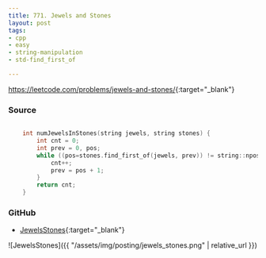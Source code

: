 ```yaml
---
title: 771. Jewels and Stones
layout: post
tags:
- cpp
- easy
- string-manipulation
- std-find_first_of

---
```


<https://leetcode.com/problems/jewels-and-stones/>{:target="_blank"}

### Source

```cpp

    int numJewelsInStones(string jewels, string stones) {
        int cnt = 0;
        int prev = 0, pos;
        while ((pos=stones.find_first_of(jewels, prev)) != string::npos) {
            cnt++;
            prev = pos + 1;
        }
        return cnt;
    }

```

### GitHub

- [JewelsStones](<https://github.com/coolwindjo/algoguru/tree/master/_posts/Done/JewelsStones>){:target="_blank"}

![JewelsStones]({{ "/assets/img/posting/jewels_stones.png" | relative_url }})
